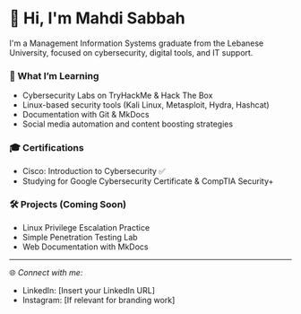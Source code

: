 # 👋 Hi, I'm Mahdi Sabbah

I'm a Management Information Systems graduate from the Lebanese University, focused on cybersecurity, digital tools, and IT support.

### 🔐 What I’m Learning
- Cybersecurity Labs on TryHackMe & Hack The Box
- Linux-based security tools (Kali Linux, Metasploit, Hydra, Hashcat)
- Documentation with Git & MkDocs
- Social media automation and content boosting strategies

### 🎓 Certifications
- Cisco: Introduction to Cybersecurity ✅
- Studying for Google Cybersecurity Certificate & CompTIA Security+

### 🛠 Projects (Coming Soon)
- Linux Privilege Escalation Practice
- Simple Penetration Testing Lab
- Web Documentation with MkDocs

---

🌐 *Connect with me:*  
- LinkedIn: [Insert your LinkedIn URL]  
- Instagram: [If relevant for branding work]

